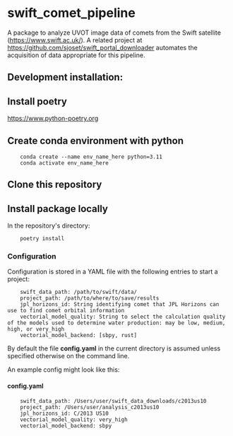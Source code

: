 # swift_comet_pipeline
A package to analyze UVOT image data of comets from the Swift satellite (https://www.swift.ac.uk/).  A related project at https://github.com/sjoset/swift_portal_downloader automates the acquisition of data appropriate for this pipeline.

## Development installation:
## Install poetry
https://www.python-poetry.org

## Create conda environment with python
```
    conda create --name env_name_here python=3.11
    conda activate env_name_here
```

## Clone this repository

## Install package locally
In the repository's directory:
```
    poetry install
```

### Configuration
Configuration is stored in a YAML file with the following entries to start a project:
```
    swift_data_path: /path/to/swift/data/
    project_path: /path/to/where/to/save/results
    jpl_horizons_id: String identifying comet that JPL Horizons can use to find comet orbital information
    vectorial_model_quality: String to select the calculation quality of the models used to determine water production: may be low, medium, high, or very_high
    vectorial_model_backend: [sbpy, rust]
```
By default the file **config.yaml** in the current directory is assumed unless specified otherwise on the command line.

An example config might look like this:
#### config.yaml
```
    swift_data_path: /Users/user/swift_data_downloads/c2013us10
    project_path: /Users/user/analysis_c2013us10
    jpl_horizons_id: C/2013 US10
    vectorial_model_quality: very_high
    vectorial_model_backend: sbpy
```
